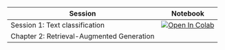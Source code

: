 | Session  | Notebook  |
|---|---|
| Session 1: Text classification  | [![Open In Colab](https://colab.research.google.com/assets/colab-badge.svg)](https://colab.research.google.com/github/IKNL/iacr_2025_llm_workshop/blob/main/notebooks/text_classification/IACR_text_classification.ipynb)  |
| Chapter 2: Retrieval-Augmented Generation |  |

